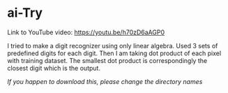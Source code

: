 # ai-Try
 
Link to YouTube video: https://youtu.be/h70zD6aAGP0

I tried to make a digit recognizer using only linear algebra.
Used 3 sets of predefined digits for each digit. Then I am taking dot product of each pixel with training dataset. The smallest dot product is correspondingly the closest digit which is the output.

*If you happen to download this, please change the directory names*
